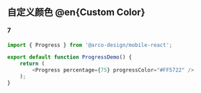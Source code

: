 ## 自定义颜色 @en{Custom Color}

#### 7

```js
import { Progress } from '@arco-design/mobile-react';

export default function ProgressDemo() {
    return (
        <Progress percentage={75} progressColor="#FF5722" />
    );
}
```
